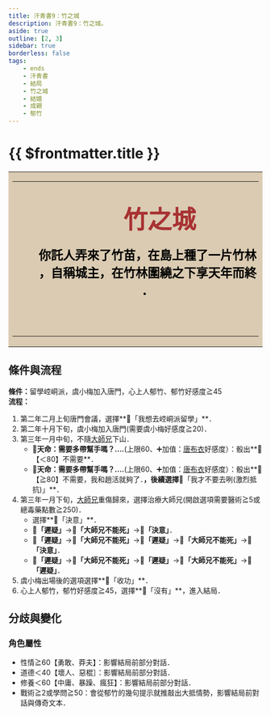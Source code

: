 ```yaml
---
title: 汗青書9：竹之城
description: 汗青書9：竹之城。
aside: true
outline: [2, 3]
sidebar: true
borderless: false
tags:
    - ends
    - 汗青書
    - 結局
    - 竹之城
    - 結婚
    - 成親
    - 郁竹
---
```


# {{ $frontmatter.title }}

<table style="text-align:center;">
    <tr>
        <td WIDTH=565 BGCOLOR="#dacbb2">
            <hr><br>
            <font size="7" color="#a83232"><strong>&emsp;&emsp;竹之城</strong></font>
            <br>
            <br>
            <font size="5" color="000000">
            <strong>
            &emsp;&emsp;你託人弄來了竹苗，在島上種了一片竹林<br>
            &emsp;&emsp;，自稱城主，在竹林圍繞之下享天年而終<br>
            &emsp;&emsp;．<br>
            &emsp;&emsp;<br>
            <br>
            </strong>
            </font>
            <hr>
        </td>
    </tr>
</table>

## 條件與流程

<b>條件：</b>留學崆峒派，<Girl3Icon>虞小梅</Girl3Icon>加入唐門，心上人<Girl6Icon>郁竹</Girl6Icon>、<Girl6Icon>郁竹</Girl6Icon>好感度≧45<br>
<b>流程：</b><br>
1. 第二年二月上旬唐門會議，選擇**📜「我想去崆峒派留學」**．
2. 第二年十月下旬，<Girl3Icon :size="`small`">虞小梅</Girl3Icon>加入唐門(需要<Girl3Icon :size="`small`">虞小梅</Girl3Icon>好感度≧20)．
3. 第三年一月中旬，不隨[大師兄](/people/characters/brother1)下山．
   + 🎲**天命：需要多帶幫手嗎？....**(上限60、➕加值：[唐布衣](/people/characters/brother1)好感度）：骰出**🧾【＜80】不需要**．
   + 🎲**天命：需要多帶幫手嗎？....**(上限60、➕加值：[唐布衣](/people/characters/brother1)好感度）：骰出**🧾【≧80】不需要，我和趙活就夠了．**，後續選擇**📖「我才不要去咧(激烈抵抗)」**．
4. 第三年一月下旬，[大師兄](/people/characters/brother1)重傷歸來，選擇治療大師兄(開啟選項需要醫術≧5或總毒藥點數≧250)．
   + 選擇**📖「決意」**．
   + **📖「遲疑」**→**📖「大師兄不能死」**→**📖「決意」**．
   + **📖「遲疑」**→**📖「大師兄不能死」**→**📖「遲疑」**→**📖「大師兄不能死」**→**📖「決意」**．
   + **📖「遲疑」**→**📖「大師兄不能死」**→**📖「遲疑」**→**📖「大師兄不能死」**→**📖「遲疑」**．
5. <Girl3Icon>虞小梅</Girl3Icon>出場後的選項選擇**📖「收功」**．
6. 心上人<Girl6Icon>郁竹</Girl6Icon>，<Girl6Icon>郁竹</Girl6Icon>好感度≧45，選擇**📖「沒有」**，進入結局．

## 分歧與變化

### 角色屬性
+ 性情≧60【勇敢、莽夫】：影響結局前部分對話．
+ 道德＜40【壞人、惡棍］：影響結局前部分對話．
+ 修養＜60【中庸、暴躁、瘋狂】：影響結局前部分對話．
+ 戰術≧2或學問≧50：會從<Girl6Icon :size="`small`">郁竹</Girl6Icon>的幾句提示就推敲出大抵情勢，影響結局前對話與傳奇文本．
